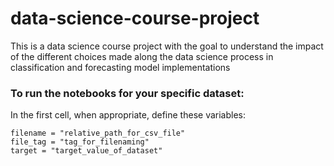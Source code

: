 # data-science-course-project
This is a data science course project with the goal to understand the impact of the different choices made along the data science process in classification and forecasting model implementations

### To run the notebooks for your specific dataset:
In the first cell, when appropriate, define these variables:
```
filename = "relative_path_for_csv_file"
file_tag = "tag_for_filenaming"
target = "target_value_of_dataset"
```
